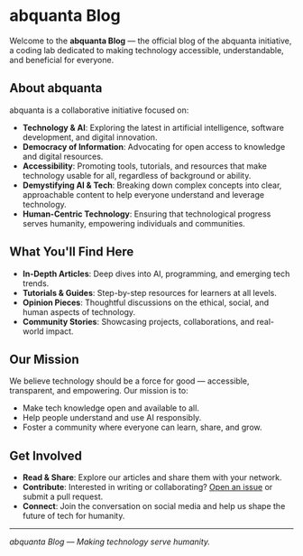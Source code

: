 # abquanta Blog

Welcome to the **abquanta Blog** — the official blog of the abquanta initiative, a coding lab dedicated to making technology accessible, understandable, and beneficial for everyone.

## About abquanta

abquanta is a collaborative initiative focused on:
- **Technology & AI**: Exploring the latest in artificial intelligence, software development, and digital innovation.
- **Democracy of Information**: Advocating for open access to knowledge and digital resources.
- **Accessibility**: Promoting tools, tutorials, and resources that make technology usable for all, regardless of background or ability.
- **Demystifying AI & Tech**: Breaking down complex concepts into clear, approachable content to help everyone understand and leverage technology.
- **Human-Centric Technology**: Ensuring that technological progress serves humanity, empowering individuals and communities.

## What You'll Find Here

- **In-Depth Articles**: Deep dives into AI, programming, and emerging tech trends.
- **Tutorials & Guides**: Step-by-step resources for learners at all levels.
- **Opinion Pieces**: Thoughtful discussions on the ethical, social, and human aspects of technology.
- **Community Stories**: Showcasing projects, collaborations, and real-world impact.

## Our Mission

We believe technology should be a force for good — accessible, transparent, and empowering. Our mission is to:
- Make tech knowledge open and available to all.
- Help people understand and use AI responsibly.
- Foster a community where everyone can learn, share, and grow.

## Get Involved

- **Read & Share**: Explore our articles and share them with your network.
- **Contribute**: Interested in writing or collaborating? [Open an issue](https://github.com/macizomedia/abquanta_Blog/issues) or submit a pull request.
- **Connect**: Join the conversation on social media and help us shape the future of tech for humanity.

---

*abquanta Blog — Making technology serve humanity.*
